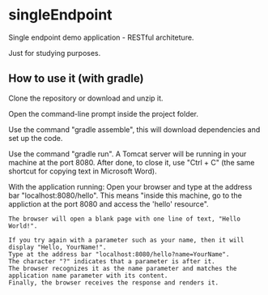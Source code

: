 # singleEndpoint
Single endpoint demo application - RESTful architeture.

Just for studying purposes.


## How to use it (with gradle)

Clone the repository or download and unzip it.

Open the command-line prompt inside the project folder.

Use the command "gradle assemble", this will download dependencies and set up the code.

Use the command "gradle run".
    A Tomcat server will be running in your machine at the port 8080.
    After done, to close it, use "Ctrl + C" (the same shortcut for copying text in Microsoft Word).

With the application running:
    Open your browser and type at the address bar "localhost:8080/hello".
    This means "inside this machine, go to the appliction at the port 8080 and access the 'hello' resource".

    The browser will open a blank page with one line of text, "Hello World!".

    If you try again with a parameter such as your name, then it will display "Hello, YourName!".
    Type at the address bar "localhost:8080/hello?name=YourName".
    The character "?" indicates that a parameter is after it.
    The browser recognizes it as the name parameter and matches the application name parameter with its content.
    Finally, the browser receives the response and renders it.

